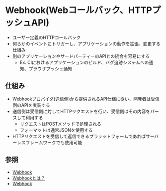 # Webhook(Webコールバック、HTTPプッシュAPI)
- ユーザー定義のHTTPコールバック
- 何らかのイベントにトリガーし、アプリケーションの動作を拡張、変更する仕組み
- 別のアプリケーションやサードパーティーのAPIとの統合を容易にする
  - Ex. CIにおけるアプリケーションのビルド、バグ追跡システムへの通知、プラウザプッシュ通知

## 仕組み
- Webhookプロバイダ(送信側)から提供されるAPI仕様に従い、開発者は受信側のAPIを実装する
- 送信側は受信側に対してHTTPリクエストを行い、受信側はその内容をパースして利用する
  - リクエストはPOSTメソッドで処理される
  - フォーマットは通常JSONを使用する
- HTTPリクエストを受信して返信できるプラッットフォームであればサーバーレスフレームワークでも使用可能

## 参照
- [Webhook](https://en.wikipedia.org/wiki/Webhook)
- [Webhookとは？](https://sendgrid.kke.co.jp/blog/?p=1851)
- [Webhook](https://jp.twilio.com/docs/glossary/what-is-a-webhook)
